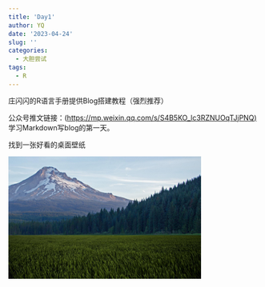 ```yaml
---
title: 'Day1'
author: YQ
date: '2023-04-24'
slug: ''
categories:
  - 大胆尝试
tags:
  - R
---
```


庄闪闪的R语言手册提供Blog搭建教程（强烈推荐）

公众号推文链接：([https://mp.weixin.qq.com/s/S4B5KO_lc3RZNUOqTJjPNQ)](https://mp.weixin.qq.com/s/S4B5KO_lc3RZNUOqTJjPNQ)   
学习Markdown写blog的第一天。

找到一张好看的桌面壁纸

<img src="fba5379081294c8eb15ca9df31d81e85.jpg" width="385"/>
